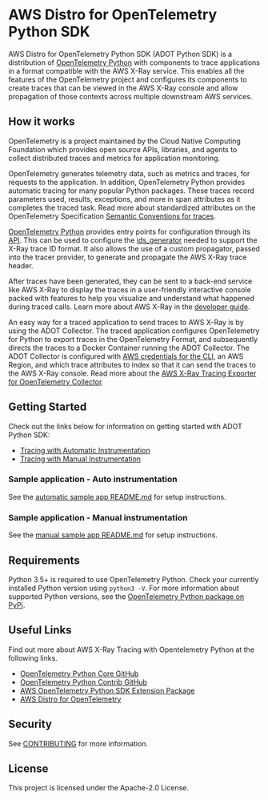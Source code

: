 # AWS Distro for OpenTelemetry Python SDK

AWS Distro for OpenTelemetry Python SDK (ADOT Python SDK) is a distribution of [OpenTelemetry Python](https://github.com/open-telemetry/opentelemetry-python) with components to trace applications in a format compatible with the AWS X-Ray service. This enables all the features of the OpenTelemetry project and configures its components to create traces that can be viewed in the AWS X-Ray console and allow propagation of those contexts across multiple downstream AWS services.

## How it works

OpenTelemetry is a project maintained by the Cloud Native Computing Foundation which provides open source APIs, libraries, and agents to collect distributed traces and metrics for application monitoring.

OpenTelemetry generates telemetry data, such as metrics and traces, for requests to the application. In addition, OpenTelemetry Python provides automatic tracing for many popular Python packages. These traces record parameters used, results, exceptions, and more in span attributes as it completes the traced task. Read more about standardized attributes on the OpenTelemetry Specification [Semantic Conventions for traces](https://github.com/open-telemetry/opentelemetry-specification/tree/master/specification/trace/semantic_conventions).

[OpenTelemetry Python](https://github.com/open-telemetry/opentelemetry-python) provides entry points for configuration through its [API](https://github.com/open-telemetry/opentelemetry-python/tree/master/opentelemetry-api). This can be used to configure the [ids_generator](https://github.com/open-telemetry/opentelemetry-python/blob/master/opentelemetry-api/src/opentelemetry/trace/ids_generator.py) needed to support the X-Ray trace ID format. It also allows the use of a custom propagator, passed into the tracer provider, to generate and propagate the AWS X-Ray trace header. 

After traces have been generated, they can be sent to a back-end service like AWS X-Ray to display the traces in a user-friendly interactive console packed with features to help you visualize and understand what happened during traced calls. Learn more about AWS X-Ray in the [developer guide](https://docs.aws.amazon.com/xray/latest/devguide/aws-xray.html).

An easy way for a traced application to send traces to AWS X-Ray is by using the ADOT Collector. The traced application configures OpenTelemetry for Python to export traces in the OpenTelemetry Format, and subsequently directs the traces to a Docker Container running the ADOT Collector. The ADOT Collector is configured with [AWS credentials for the CLI](https://docs.aws.amazon.com/cli/latest/userguide/cli-configure-files.html), an AWS Region, and which trace attributes to index so that it can send the traces to the AWS X-Ray console. Read more about the [AWS X-Ray Tracing Exporter for OpenTelemetry Collector](https://github.com/open-telemetry/opentelemetry-collector-contrib/tree/master/exporter/awsxrayexporter).


## Getting Started

Check out the links below for information on getting started with ADOT Python SDK:
- [Tracing with Automatic Instrumentation](https://aws-otel.github.io/docs/getting-started/python-sdk/trace-auto-instr)
- [Tracing with Manual Instrumentation](https://aws-otel.github.io/docs/getting-started/python-sdk/trace-manual-instr)



### Sample application - Auto instrumentation

See the [automatic sample app README.md](sample-apps/auto-instrumentation/flask/README.md) for setup instructions.


### Sample application - Manual instrumentation

See the [manual sample app README.md](sample-apps/manual-instrumentation/flask/README.md) for setup instructions.


## Requirements

Python 3.5+ is required to use OpenTelemetry Python. Check your currently installed Python version using `python3 -V`.
For more information about supported Python versions, see the [OpenTelemetry Python package on PyPi](https://pypi.org/project/opentelemetry-api/).

## Useful Links

Find out more about AWS X-Ray Tracing with Opentelemetry Python at the
following links.

- [OpenTelemetry Python Core GitHub](https://github.com/open-telemetry/opentelemetry-python)
- [OpenTelemetry Python Contrib GitHub](https://github.com/open-telemetry/opentelemetry-python-contrib)
- [AWS OpenTelemetry Python SDK Extension Package](https://github.com/open-telemetry/opentelemetry-python-contrib/tree/master/sdk-extension/opentelemetry-sdk-extension-aws)
- [AWS Distro for OpenTelemetry](https://aws-otel.github.io/)

## Security

See [CONTRIBUTING](CONTRIBUTING.md#security-issue-notifications) for more information.

## License

This project is licensed under the Apache-2.0 License.
